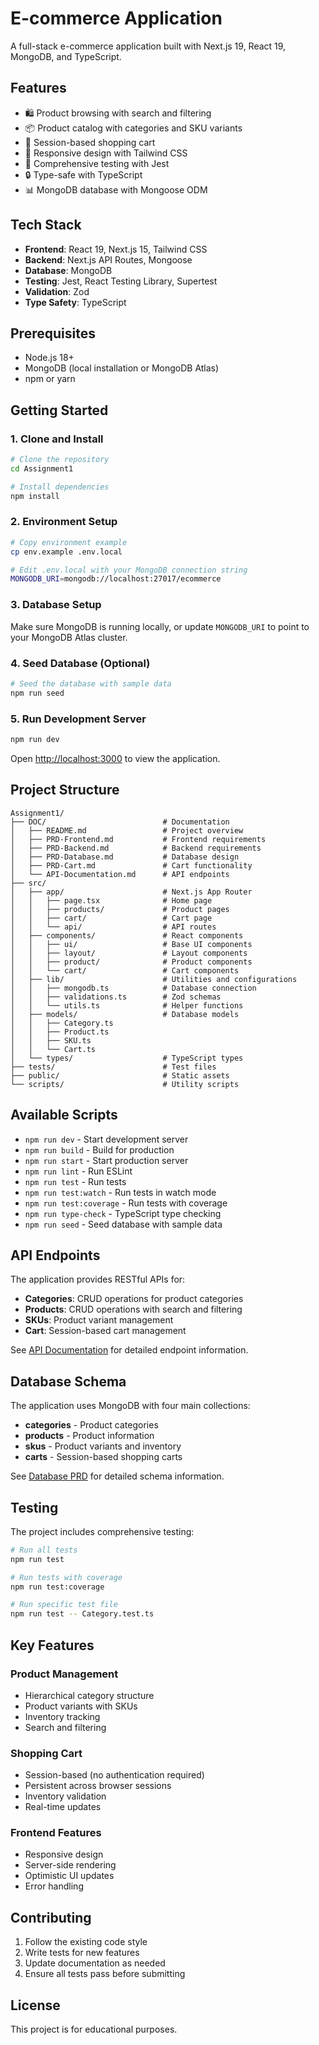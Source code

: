 # E-commerce Application

A full-stack e-commerce application built with Next.js 19, React 19, MongoDB, and TypeScript.

## Features

- 🛍️ Product browsing with search and filtering
- 📦 Product catalog with categories and SKU variants
- 🛒 Session-based shopping cart
- 📱 Responsive design with Tailwind CSS
- 🧪 Comprehensive testing with Jest
- 🔒 Type-safe with TypeScript
- 📊 MongoDB database with Mongoose ODM

## Tech Stack

- **Frontend**: React 19, Next.js 15, Tailwind CSS
- **Backend**: Next.js API Routes, Mongoose
- **Database**: MongoDB
- **Testing**: Jest, React Testing Library, Supertest
- **Validation**: Zod
- **Type Safety**: TypeScript

## Prerequisites

- Node.js 18+
- MongoDB (local installation or MongoDB Atlas)
- npm or yarn

## Getting Started

### 1. Clone and Install

```bash
# Clone the repository
cd Assignment1

# Install dependencies
npm install
```

### 2. Environment Setup

```bash
# Copy environment example
cp env.example .env.local

# Edit .env.local with your MongoDB connection string
MONGODB_URI=mongodb://localhost:27017/ecommerce
```

### 3. Database Setup

Make sure MongoDB is running locally, or update `MONGODB_URI` to point to your MongoDB Atlas cluster.

### 4. Seed Database (Optional)

```bash
# Seed the database with sample data
npm run seed
```

### 5. Run Development Server

```bash
npm run dev
```

Open [http://localhost:3000](http://localhost:3000) to view the application.

## Project Structure

```
Assignment1/
├── DOC/                          # Documentation
│   ├── README.md                 # Project overview
│   ├── PRD-Frontend.md           # Frontend requirements
│   ├── PRD-Backend.md            # Backend requirements
│   ├── PRD-Database.md           # Database design
│   ├── PRD-Cart.md               # Cart functionality
│   └── API-Documentation.md      # API endpoints
├── src/
│   ├── app/                      # Next.js App Router
│   │   ├── page.tsx              # Home page
│   │   ├── products/             # Product pages
│   │   ├── cart/                 # Cart page
│   │   └── api/                  # API routes
│   ├── components/               # React components
│   │   ├── ui/                   # Base UI components
│   │   ├── layout/               # Layout components
│   │   ├── product/              # Product components
│   │   └── cart/                 # Cart components
│   ├── lib/                      # Utilities and configurations
│   │   ├── mongodb.ts            # Database connection
│   │   ├── validations.ts        # Zod schemas
│   │   └── utils.ts              # Helper functions
│   ├── models/                   # Database models
│   │   ├── Category.ts
│   │   ├── Product.ts
│   │   ├── SKU.ts
│   │   └── Cart.ts
│   └── types/                    # TypeScript types
├── tests/                        # Test files
├── public/                       # Static assets
└── scripts/                      # Utility scripts
```

## Available Scripts

- `npm run dev` - Start development server
- `npm run build` - Build for production
- `npm run start` - Start production server
- `npm run lint` - Run ESLint
- `npm run test` - Run tests
- `npm run test:watch` - Run tests in watch mode
- `npm run test:coverage` - Run tests with coverage
- `npm run type-check` - TypeScript type checking
- `npm run seed` - Seed database with sample data

## API Endpoints

The application provides RESTful APIs for:

- **Categories**: CRUD operations for product categories
- **Products**: CRUD operations with search and filtering
- **SKUs**: Product variant management
- **Cart**: Session-based cart management

See [API Documentation](./DOC/API-Documentation.md) for detailed endpoint information.

## Database Schema

The application uses MongoDB with four main collections:

- **categories** - Product categories
- **products** - Product information
- **skus** - Product variants and inventory
- **carts** - Session-based shopping carts

See [Database PRD](./DOC/PRD-Database.md) for detailed schema information.

## Testing

The project includes comprehensive testing:

```bash
# Run all tests
npm run test

# Run tests with coverage
npm run test:coverage

# Run specific test file
npm run test -- Category.test.ts
```

## Key Features

### Product Management

- Hierarchical category structure
- Product variants with SKUs
- Inventory tracking
- Search and filtering

### Shopping Cart

- Session-based (no authentication required)
- Persistent across browser sessions
- Inventory validation
- Real-time updates

### Frontend Features

- Responsive design
- Server-side rendering
- Optimistic UI updates
- Error handling

## Contributing

1. Follow the existing code style
2. Write tests for new features
3. Update documentation as needed
4. Ensure all tests pass before submitting

## License

This project is for educational purposes.
